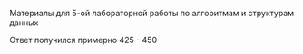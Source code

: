 Материалы для 5-ой лабораторной работы по алгоритмам и структурам данных

Ответ получился примерно 425 - 450